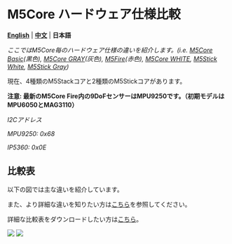 # M5Core ハードウェア仕様比較

**[English](https://github.com/m5stack/M5-Schematic/blob/master/Core/hardware_difference_between_cores.md)** | **[中文](https://github.com/m5stack/M5-Schematic/blob/master/Core/hardware_difference_between_cores_zh_CN.md)** | **日本語**

*ここではM5Core毎のハードウェア仕様の違いを紹介します。(i.e. [M5Core Basic](https://docs.m5stack.com/#/ja/core/basic)(黒色), [M5Core GRAY](https://docs.m5stack.com/#/ja/core/gray)(灰色), [M5Fire](https://docs.m5stack.com/#/ja/core/fire)(赤色), [M5Core WHITE](https://docs.m5stack.com/#/ja/core/m5go_lite), [M5Stick White](https://docs.m5stack.com/#/ja/core/m5stick), [M5Stick Gray](https://docs.m5stack.com/#/ja/core/m5stick))*

現在、4種類のM5Stackコアと2種類のM5Stickコアがあります。

**注意: 最新のM5Core Fire内の9DoFセンサーはMPU9250です。（初期モデルはMPU6050とMAG3110）**

*I2Cアドレス*

*MPU9250: 0x68*

*IP5360:  0x0E*

## 比較表

以下の図では主な違いを紹介しています。

また、より詳細な違いを知りたい方は[こちら](https://shimo.im/sheets/qdPK9x6RCWQwc3WK/GZAfa)を参照してください。

詳細な比較表をダウンロードしたい方は[こちら](https://github.com/m5stack/M5-Schematic/blob/master/Core/M5%20Core%20Detailed%20Comparison.xlsx)。

<img src="https://m5stack.oss-cn-shenzhen.aliyuncs.com/image/m5-docs_table/core_comparison/core_main_comparison_04_ja.png">

<img src="https://m5stack.oss-cn-shenzhen.aliyuncs.com/image/m5-docs_table/core_comparison/core_main_comparison_05_ja.png">

<!-- <img src="https://github.com/m5stack/M5-Schematic/blob/master/Core/core_comparison.png">

## 1. M5Core BASIC

M5Core BASIC = 黒色Core（BASIC） + M5Core base

https://m5stack.github.io/m5-docs/#/ja/product_documents/m5stack-core/m5core_basic

<img src="https://github.com/m5stack/M5-Schematic/blob/master/Core/basic.jpg" width = "500" height = "500">

## 2. M5Core GRAY

M5Core GRAY = 灰色Core (GRAY) + M5Core base

https://m5stack.github.io/m5-docs/#/ja/product_documents/m5stack-core/m5core_gray

<img src="https://github.com/m5stack/M5-Schematic/blob/master/Core/gray.jpg" width = "500" height = "500">

## 3. M5Core WHITE

M5Core WHITE = 白色Core (WHITE) + M5Go base

https://m5stack.github.io/m5-docs/#/ja/product_documents/m5stack-core/m5core_white

<img src="https://github.com/m5stack/M5-Schematic/blob/master/Core/m5go.png" width = "500" height = "500">

## 4. M5Core FIRE

M5Core FIRE = 赤色Core (FIRE) + M5Go base

https://m5stack.github.io/m5-docs/#/ja/product_documents/m5stack-core/m5core_fire

<img src="https://github.com/m5stack/M5-Schematic/blob/master/Core/fire.jpg" width = "500" height = "500"> -->
